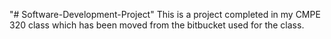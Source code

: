 "# Software-Development-Project" 
This is a project completed in my CMPE 320 class which has been moved from the bitbucket used for the class.
